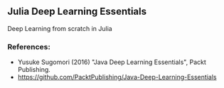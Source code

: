 ## Julia Deep Learning Essentials
Deep Learning from scratch in Julia

### References:
  - Yusuke Sugomori (2016) "Java Deep Learning Essentials", Packt Publishing.
  - https://github.com/PacktPublishing/Java-Deep-Learning-Essentials